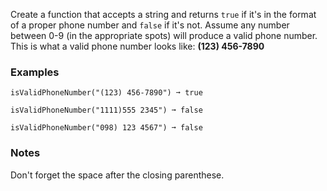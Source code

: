 
Create a function that accepts a string and returns `true` if it's in the format of a proper phone number and `false` if it's not. Assume any number between 0-9 (in the appropriate spots) will produce a valid phone number. This is what a valid phone number looks like: **(123) 456-7890**

### Examples

```
isValidPhoneNumber("(123) 456-7890") ➞ true

isValidPhoneNumber("1111)555 2345") ➞ false

isValidPhoneNumber("098) 123 4567") ➞ false
```

### Notes

Don't forget the space after the closing parenthese.
